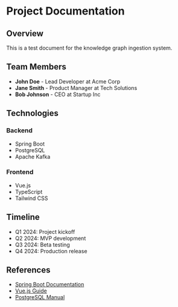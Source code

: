 # Project Documentation

## Overview
This is a test document for the knowledge graph ingestion system.

## Team Members
- **John Doe** - Lead Developer at Acme Corp
- **Jane Smith** - Product Manager at Tech Solutions
- **Bob Johnson** - CEO at Startup Inc

## Technologies
### Backend
- Spring Boot
- PostgreSQL
- Apache Kafka

### Frontend
- Vue.js
- TypeScript
- Tailwind CSS

## Timeline
- Q1 2024: Project kickoff
- Q2 2024: MVP development
- Q3 2024: Beta testing
- Q4 2024: Production release

## References
- [Spring Boot Documentation](https://spring.io/projects/spring-boot)
- [Vue.js Guide](https://vuejs.org/guide/)
- [PostgreSQL Manual](https://www.postgresql.org/docs/)